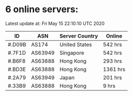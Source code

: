 # 6 online servers:

Latest update at: Fri May 15 22:10:10 UTC 2020

| ID | ASN | Server Country | Online |
| -- | --- | -------------- | ------ |
| #.D09B | AS174 | United States | 542 hrs |
| #.7F1D | AS63949 | Singapore | 542 hrs |
| #.B6F8 | AS63888 | Hong Kong | 293 hrs |
| #.BD3E | AS63888 | Hong Kong | 1361 hrs |
| #.2A79 | AS63949 | Japan | 201 hrs |
| #.33B9 | AS63888 | Hong Kong | 9 hrs |

